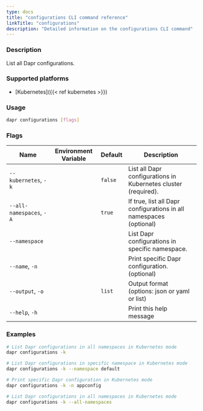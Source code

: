 ```yaml
---
type: docs
title: "configurations CLI command reference"
linkTitle: "configurations"
description: "Detailed information on the configurations CLI command"
---
```


### Description

List all Dapr configurations.

### Supported platforms

- [Kubernetes]({{< ref kubernetes >}})

### Usage

```bash
dapr configurations [flags]
```

### Flags


| Name | Environment Variable | Default | Description
| --- | --- | --- | --- |
| `--kubernetes`, `-k` | | `false` | List all Dapr configurations in Kubernetes cluster (required).
| `--all-namespaces`, `-A` | | `true` | If true, list all Dapr configurations in all namespaces (optional)
| `--namespace` | | | List Dapr configurations in specific namespace.
| `--name`, `-n` | | | Print specific Dapr configuration. (optional)
| `--output`, `-o` | | `list`| Output format (options: json or yaml or list)
| `--help`, `-h` | | | Print this help message |

### Examples

```bash
# List Dapr configurations in all namespaces in Kubernetes mode
dapr configurations -k

# List Dapr configurations in specific namespace in Kubernetes mode
dapr configurations -k --namespace default

# Print specific Dapr configuration in Kubernetes mode
dapr configurations -k -n appconfig

# List Dapr configurations in all namespaces in Kubernetes mode
dapr configurations -k --all-namespaces
```